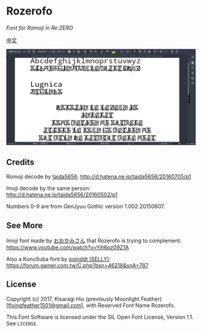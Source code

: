 # Rozerofo
*Font for Romoji in Re:ZERO*

[中文](https://github.com/flyingfeather1501/font-rozerofo/blob/master/README-zh.md)

![v1.1](https://github.com/flyingfeather1501/font-rozerofo/raw/master/demo/v1.1.png)

## Credits

Romoji decode by [taida5656](http://d.hatena.ne.jp/taida5656/): <http://d.hatena.ne.jp/taida5656/20160705/p1>

Imoji decode by the same person: <http://d.hatena.ne.jp/taida5656/20160502/p1>

Numbers 0-9 are from GenJyuu Gothic version 1.002.20150607.

## See More

Imoji font made by [おおかみさん](http://www.nicovideo.jp/user/22222188) that Rozerofo is trying to complement: <https://www.youtube.com/watch?v=Yih6pz09Z1A>

Also a KonoSuba font by [poinddt (SELLY)](https://home.gamer.com.tw/poinddt): <https://forum.gamer.com.tw/C.php?bsn=46218&snA=787>

## License

Copyright (c) 2017, Kisaragi Hiu (previously Moonlight Feather) [flyingfeather1501@gmail.com],
with Reserved Font Name Rozerofo.

This Font Software is licensed under the SIL Open Font License, Version 1.1.
See `LICENSE`.
